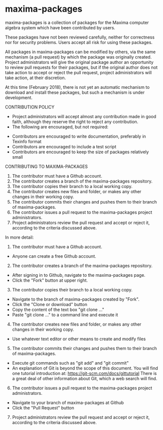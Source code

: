 # maxima-packages

maxima-packages is a collection of packages for the Maxima computer algebra system
which have been contributed by users.

These packages have not been reviewed carefully,
neither for correctness nor for security problems.
Users accept all risk for using these packages.

All packages in maxima-packages can be modified by others,
via the same mechanism (a pull request) by which the package was originally created.
Project administrators will give the original package author an opportunity
to review pull requests for their packages,
but if the original author does not take action to accept or reject the pull request,
project administrators will take action, at their discretion.

At this time (February 2018), there is not yet an automatic mechanism
to download and install these packages, but such a mechanism is under development.

CONTRIBUTION POLICY

 * Project administrators will accept almost any contribution made in good faith,
   although they reserve the right to reject any contribution.
 * The following are encouraged, but not required:
  - Contributors are encouraged to write documentation, preferably in Texinfo format
  - Contributors are encouraged to include a test script
  - Contributors are encouraged to keep the size of packages relatively small

CONTRIBUTING TO MAXIMA-PACKAGES

 1. The contributor must have a Github account.
 2. The contributor creates a branch of the maxima-packages repository.
 3. The contributor copies their branch to a local working copy.
 4. The contributor creates new files and folder, or makes any other changes in their working copy.
 5. The contributor commits their changes and pushes them to their branch of maxima-packages.
 6. The contributor issues a pull request to the maxima-packages project administrators.
 7. Project administrators review the pull request and accept or reject it,
   according to the criteria discussed above.

In more detail:

 1. The contributor must have a Github account.
  * Anyone can create a free Github account.
 2. The contributor creates a branch of the maxima-packages repository.
  * After signing in to Github, navigate to the maxima-packages page.
  * Click the "Fork" button at upper right.
 3. The contributor copies their branch to a local working copy.
  * Navigate to the branch of maxima-packages created by "Fork".
  * Click the "Clone or download" button
  * Copy the content of the text box "git clone ..."
  * Paste "git clone ..." to a command line and execute it
 4. The contributor creates new files and folder, or makes any other changes in their working copy.
  * Use whatever text editor or other means to create and modify files
 5. The contributor commits their changes and pushes them to their branch of maxima-packages.
  * Execute git commands such as "git add" and "git commit"
  * An explanation of Git is beyond the scope of this document.
    You will find one tutorial introduction at: https://git-scm.com/docs/gittutorial
    There is a great deal of other information about Git, which a web search will find.
 6. The contributor issues a pull request to the maxima-packages project administrators.
  * Navigate to your branch of maxima-packages at Github
  * Click the "Pull Request" button
 7. Project administrators review the pull request and accept or reject it,
   according to the criteria discussed above.
